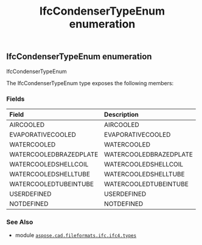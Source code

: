 ﻿---
title: IfcCondenserTypeEnum enumeration
second_title: Aspose.CAD for Python via .NET API References
description: 
type: docs
weight: 2270
url: /aspose.cad.fileformats.ifc.ifc4.types/ifccondensertypeenum/
is_root: false
---

## IfcCondenserTypeEnum enumeration

IfcCondenserTypeEnum



The IfcCondenserTypeEnum type exposes the following members:

### Fields
| Field | Description |
| :- | :- |
| AIRCOOLED | AIRCOOLED |
| EVAPORATIVECOOLED | EVAPORATIVECOOLED |
| WATERCOOLED | WATERCOOLED |
| WATERCOOLEDBRAZEDPLATE | WATERCOOLEDBRAZEDPLATE |
| WATERCOOLEDSHELLCOIL | WATERCOOLEDSHELLCOIL |
| WATERCOOLEDSHELLTUBE | WATERCOOLEDSHELLTUBE |
| WATERCOOLEDTUBEINTUBE | WATERCOOLEDTUBEINTUBE |
| USERDEFINED | USERDEFINED |
| NOTDEFINED | NOTDEFINED |



### See Also
* module [`aspose.cad.fileformats.ifc.ifc4.types`](..)

